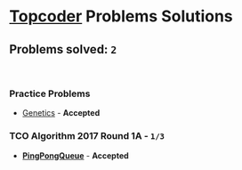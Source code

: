 # [Topcoder](https://www.topcoder.com) Problems Solutions
## Problems solved: `2`

<br>

### Practice Problems
- [Genetics](https://github.com/kantuni/Topcoder/tree/master/Genetics) - **Accepted**

### TCO Algorithm 2017 Round 1A - `1/3`
- **[PingPongQueue](https://github.com/kantuni/Topcoder/tree/master/PingPongQueue)** - **Accepted**
